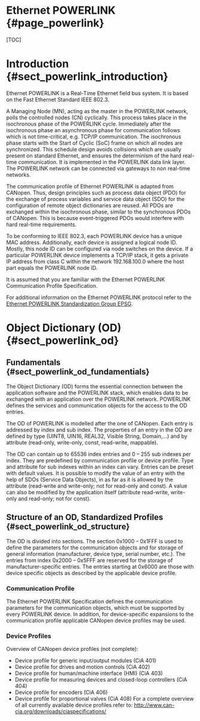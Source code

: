 Ethernet POWERLINK {#page_powerlink}
==================

[TOC]

# Introduction {#sect_powerlink_introduction}

Ethernet POWERLINK is a Real-Time Ethernet field bus system. It is
based on the Fast Ethernet Standard IEEE 802.3.

A Managing Node (MN), acting as the master in the POWERLINK network,
polls the controlled nodes (CN) cyclically. This process takes place in
the isochronous phase of the POWERLINK cycle. Immediately after the
isochronous phase an asynchronous phase for communication follows
which is not time-critical, e.g. TCP/IP communication. The isochronous
phase starts with the Start of Cyclic (SoC) frame on which all
nodes are synchronized. This schedule design avoids collisions which
are usually present on standard Ethernet, and ensures the determinism
of the hard real-time communication. It is implemented in the POWERLINK
data link layer. The POWERLINK network can be connected via gateways to
non real-time networks.

The communication profile of Ethernet POWERLINK is adapted from
CANopen. Thus, design principles such as process data object (PDO)
for the exchange of process variables and service data object (SDO)
for the configuration of remote object dictionaries  are reused. All
PDOs are exchanged within the isochronous phase, similar to the
synchronous PDOs of CANopen. This is because event-triggered
PDOs would interfere with hard real-time requirements.

To be conforming to IEEE 802.3, each POWERLINK device has a
unique MAC address. Additionally, each device is assigned a logical
node ID. Mostly, this node ID can be configured via node switches on
the device. If a particular POWERLINK device implements a TCP/IP stack, it
gets a private IP address from class C within the network
192.168.100.0 where the host part equals the POWERLINK node ID.

It is assumed that you are familiar with the Ethernet POWERLINK
Communication Profile Specification.

For additional information on the Ethernet POWERLINK protocol refer to
the [Ethernet POWERLINK Standardization Group EPSG](http://www.ethernet-powerlink.org).

# Object Dictionary (OD) {#sect_powerlink_od}

## Fundamentals {#sect_powerlink_od_fundamentials}

The Object Dictionary (OD) forms the essential connection between
the application software and the POWERLINK stack, which enables data to be
exchanged with an application over the POWERLINK network. POWERLINK defines the
services and communication objects for the access to the OD entries.

The OD of POWERLINK is modelled after the one of CANopen. Each entry is addressed
by index and sub index. The properties of an entry in the OD are defined by type
(UINT8, UIN16, REAL32, Visible String, Domain,...) and by attribute (read-only,
write-only, const, read-write, mappable).

The OD can contain up to 65536 index entries and 0 – 255 sub indexes per index.
They are predefined by communication profile or device profile. Type and attribute
for sub indexes within an index can vary. Entries can be preset with default
values. It is possible to modify the value of an entry with the help of SDOs
(Service Data Objects), in as far as it is allowed by the attribute
(read-write and write-only; not for read-only and const). A value can also be
modified by the application itself (attribute read-write, write-only and
read-only; not for const).

## Structure of an OD, Standardized Profiles {#sect_powerlink_od_structure}

The OD is divided into sections. The section 0x1000 – 0x1FFF is used to define
the parameters for the communication objects and for  storage of general information
(manufacturer, device type, serial number, etc.). The entries from index
0x2000 – 0x5FFF are reserved for the storage of manufacturer-specific entries.
The entries starting at 0x6000 are those with device specific objects as described
by the applicable device profile.

### Communication Profile

The Ethernet POWERLINK Specification defines the communication parameters for
the communication objects, which must be supported by every POWERLINK device.
In addition, for device-specific expansions to the communication profile applicable
CANopen device profiles may be used.

### Device Profiles
Overview of CANopen device profiles (not complete):
- Device profile for generic input/output modules (CiA 401)
- Device profile for drives and motion controls (CiA 402)
- Device profile for human/machine interface (HMI) (CiA 403)
- Device profile for measuring devices and closed-loop controllers (CiA 404)
- Device profile for encoders (CiA 406)
- Device profile for proportional valves (CiA 408)
For a complete overview of all currently available device profiles refer to:
http://www.can-cia.org/downloads/ciaspecifications/

